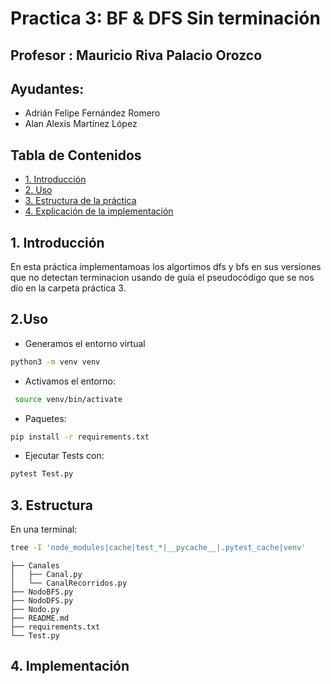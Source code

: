 # Practica 3: BF & DFS Sin terminación

## Profesor : Mauricio Riva Palacio Orozco
## Ayudantes:
- Adrián Felipe Fernández Romero
- Alan Alexis Martínez López
<p>

## Tabla de Contenidos
- [1. Introducción](#1-introducción)
- [2. Uso](#2-uso)
- [3. Estructura de la práctica](#3-estructura)
- [4. Explicación de la implementación](#4-implementacion)

## **1. Introducción**
En esta práctica implementamoas los algortimos dfs y bfs en sus versiones que no detectan terminacion usando de guía el pseudocódigo que se nos dío en la carpeta práctica 3.

## **2.Uso**
- Generamos el entorno virtual

```bash
python3 -m venv venv
```
- Activamos el entorno:
```bash
 source venv/bin/activate
```
- Paquetes:
```bash
pip install -r requirements.txt
```
- Ejecutar Tests con:
```bash
pytest Test.py
```
## **3. Estructura**
En una terminal: 
```bash
tree -I 'node_modules|cache|test_*|__pycache__|.pytest_cache|venv'
```
```
├── Canales
│   ├── Canal.py
│   └── CanalRecorridos.py
├── NodoBFS.py
├── NodoDFS.py
├── Nodo.py
├── README.md
├── requirements.txt
└── Test.py
```

## **4. Implementación**
